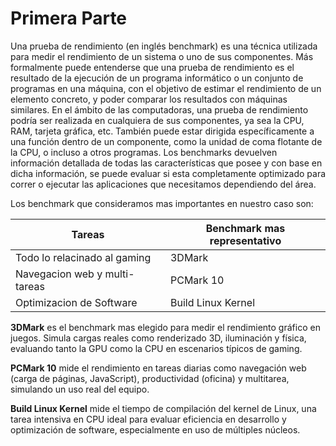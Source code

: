 # **Primera Parte**

Una prueba de rendimiento (en inglés benchmark) es una técnica utilizada para medir el rendimiento de un sistema o uno de sus componentes.​ Más formalmente puede entenderse que una prueba de rendimiento es el resultado de la ejecución de un programa informático o un conjunto de programas en una máquina, con el objetivo de estimar el rendimiento de un elemento concreto, y poder comparar los resultados con máquinas similares. En el ámbito de las computadoras, una prueba de rendimiento podría ser realizada en cualquiera de sus componentes, ya sea la CPU, RAM, tarjeta gráfica, etc. También puede estar dirigida específicamente a una función dentro de un componente, como la unidad de coma flotante de la CPU, o incluso a otros programas. Los benchmarks devuelven información detallada de todas las características que posee y con base en dicha información, se puede evaluar si esta completamente optimizado para correr o ejecutar las aplicaciones que necesitamos dependiendo del área. 

Los benchmark que consideramos mas importantes en nuestro caso son:

| Tareas | Benchmark mas representativo |
|-----------|-----------|
| Todo lo relacinado al gaming   | 3DMark   |
| Navegacion web y multi-tareas   | PCMark 10   |
| Optimizacion de Software         | Build Linux Kernel | 

**3DMark** es el benchmark mas elegido para medir el rendimiento gráfico en juegos. Simula cargas reales como renderizado 3D, iluminación y física, evaluando tanto la GPU como la CPU en escenarios típicos de gaming.

**PCMark 10** mide el rendimiento en tareas diarias como navegación web (carga de páginas, JavaScript), productividad (oficina) y multitarea, simulando un uso real del equipo.

**Build Linux Kernel** mide el tiempo de compilación del kernel de Linux, una tarea intensiva en CPU ideal para evaluar eficiencia en desarrollo y optimización de software, especialmente en uso de múltiples núcleos.





